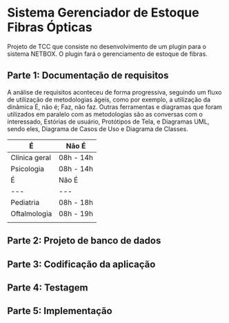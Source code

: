 # Sistema Gerenciador de Estoque Fibras Ópticas
Projeto de TCC que consiste no desenvolvimento de um plugin para o sistema NETBOX. O plugin fará o gerenciamento de estoque de fibras.

## Parte 1: Documentação de requisitos

A análise de requisitos aconteceu de forma progressiva, seguindo um fluxo de utilização de metodologias ágeis, como por exemplo, a utilização da dinâmica É, não é; Faz, não faz. Outras ferramentas e diagramas que foram utilizados em paralelo com as metodologias são as conversas com o interessado, Estórias de usuário, Protótipos de Tela, e Diagramas UML, sendo eles, Diagrama de Casos de Uso e Diagrama de Classes.

|É |Não É|
|---|---|
|Clínica geral | 08h - 14h  |
|Psicologia | 08h - 14h  |
|É |Não É|
|---|---|
|Pediatria | 08h - 18h |
|Oftalmologia | 08h - 19h |
|||

## Parte 2: Projeto de banco de dados

## Parte 3: Codificação da aplicação

## Parte 4: Testagem

## Parte 5: Implementação
